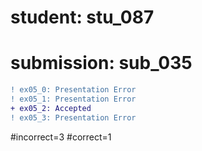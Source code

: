 # student: stu_087
# submission: sub_035

```diff
! ex05_0: Presentation Error
! ex05_1: Presentation Error
+ ex05_2: Accepted
! ex05_3: Presentation Error
```
#incorrect=3
#correct=1
